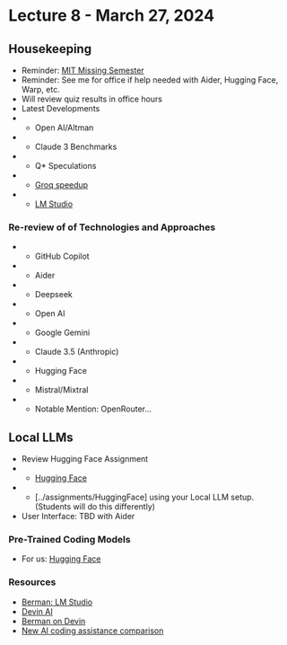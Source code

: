 # Lecture 8 - March 27, 2024

## Housekeeping
- Reminder: [MIT Missing Semester](https://missing.csail.mit.edu/2020/command-line/)
- Reminder: See me for office if help needed with Aider, Hugging Face, Warp, etc. 
- Will review quiz results in office hours
- Latest Developments
- * Open AI/Altman 
- * Claude 3 Benchmarks
- * Q* Speculations
- * [Groq speedup](https://youtu.be/13pnH_8cBUM)
- * [LM Studio](https://lmstudio.ai/)

### Re-review of of Technologies and Approaches
- * GitHub Copilot
- * Aider
- * Deepseek
- * Open AI
- * Google Gemini
- * Claude 3.5 (Anthropic)
- * Hugging Face
- * Mistral/Mixtral
- * Notable Mention: OpenRouter...

## Local LLMs
- Review Hugging Face Assignment
- * [Hugging Face](https://huggingface.co/blog/personal-copilot#how-do-i-run-it-locally)
- * [../assignments/HuggingFace] using your Local LLM setup. (Students will do this differently)
- User Interface: TBD with Aider 

### Pre-Trained Coding Models 
- For us: [Hugging Face](https://huggingface.co/)

### Resources
- [Berman: LM Studio](https://youtu.be/4fdZwKg9IbU?si=nDSbJ_Gh3SesAmJ9)
- [Devin AI](https://youtu.be/eZJx65ATvs0?si=Y_Fxll1QUNo0vmHD)
- [Berman on Devin](https://youtu.be/iVbN95ica_k?si=5b-lVvuRS6mKJDYj)
- [New AI coding assistance comparison](https://youtu.be/cJlM3AIFMaw?si=Xg0EdEEHXK7rzHgR)
